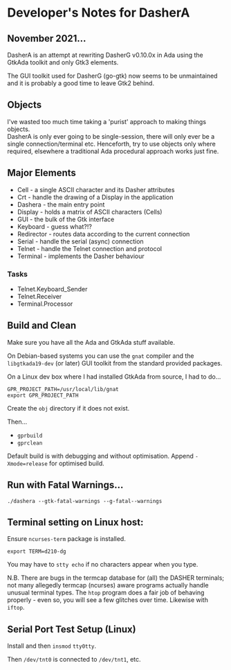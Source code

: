 # Developer's Notes for DasherA

## November 2021...

DasherA is an attempt at rewriting DasherG v0.10.0x in Ada using the
GtkAda toolkit and only Gtk3 elements.

The GUI toolkit used for DasherG (go-gtk) now seems to be unmaintained and it is probably a good time to leave Gtk2 behind. 

## Objects

I've wasted too much time taking a 'purist' approach to making things objects.  
DasherA is only ever going to be single-session, there will only ever be a single connection/terminal etc.
Henceforth, try to use objects only where required, elsewhere a traditional Ada procedural approach works just fine.

## Major Elements

* Cell - a single ASCII character and its Dasher attributes
* Crt - handle the drawing of a Display in the application
* Dashera - the main entry point
* Display - holds a matrix of ASCII characters (Cells)
* GUI - the bulk of the Gtk interface
* Keyboard - guess what?!?
* Redirector - routes data according to the current connection
* Serial - handle the serial (async) connection
* Telnet - handle the Telnet connection and protocol
* Terminal - implements the Dasher behaviour

### Tasks

* Telnet.Keyboard_Sender
* Telnet.Receiver
* Terminal.Processor

## Build and Clean

Make sure you have all the Ada and GtkAda stuff available.

On Debian-based systems you can use the `gnat` compiler and the `libgtkada19-dev` (or later) GUI
toolkit from the standard provided packages.

On a Linux dev box where I had installed GtkAda from source, I had to do...
```
GPR_PROJECT_PATH=/usr/local/lib/gnat
export GPR_PROJECT_PATH
```
Create the `obj` directory if it does not exist.

Then...

* `gprbuild`
* `gprclean`

Default build is with debugging and without optimisation.  Append `-Xmode=release` for optimised build.

## Run with Fatal Warnings...
`./dashera --gtk-fatal-warnings --g-fatal--warnings`

## Terminal setting on Linux host:

Ensure `ncurses-term` package is installed.

`export TERM=d210-dg`

You may have to `stty echo` if no characters appear when you type.

N.B. There are bugs in the termcap database for (all) the DASHER terminals; not many allegedly termcap (ncurses) aware programs actually handle unusual terminal types.  The `htop` program does a fair job of behaving properly - even so, you will see a few glitches over time. Likewise with `iftop`.

## Serial Port Test Setup (Linux)

Install and then `insmod` `tty0tty`.

Then `/dev/tnt0` is connected to `/dev/tnt1`, etc.


